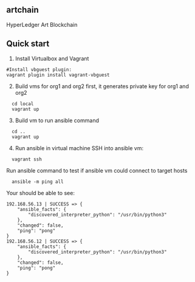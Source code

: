 artchain
--------
HyperLedger Art Blockchain

## Quick start

1. Install Virtualbox and Vagrant
```
#Install vbguest plugin:
vagrant plugin install vagrant-vbguest
```

2. Build vms for org1 and org2 first, it generates private key for org1 and org2
```
  cd local
  vagrant up
```
3. Build vm to run ansible command

```
  cd ..
  vagrant up
```
4. Run ansible in virtual machine
SSH into ansible vm:
```
  vagrant ssh
```
Run ansible command to test if ansible vm could connect to target hosts
```
  ansible -m ping all
```
Your should be able to see:
```
192.168.56.13 | SUCCESS => {
    "ansible_facts": {
        "discovered_interpreter_python": "/usr/bin/python3"
    },
    "changed": false,
    "ping": "pong"
}
192.168.56.12 | SUCCESS => {
    "ansible_facts": {
        "discovered_interpreter_python": "/usr/bin/python3"
    },
    "changed": false,
    "ping": "pong"
}
```


